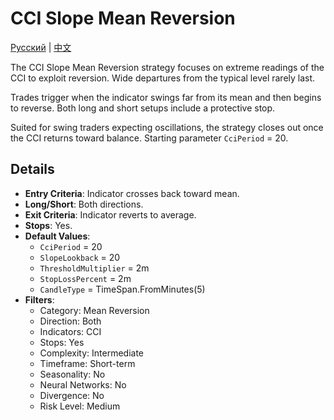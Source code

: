 # CCI Slope Mean Reversion
[Русский](README_ru.md) | [中文](README_zh.md)
 
The CCI Slope Mean Reversion strategy focuses on extreme readings of the CCI to exploit reversion. Wide departures from the typical level rarely last.

Trades trigger when the indicator swings far from its mean and then begins to reverse. Both long and short setups include a protective stop.

Suited for swing traders expecting oscillations, the strategy closes out once the CCI returns toward balance. Starting parameter `CciPeriod` = 20.

## Details

- **Entry Criteria**: Indicator crosses back toward mean.
- **Long/Short**: Both directions.
- **Exit Criteria**: Indicator reverts to average.
- **Stops**: Yes.
- **Default Values**:
  - `CciPeriod` = 20
  - `SlopeLookback` = 20
  - `ThresholdMultiplier` = 2m
  - `StopLossPercent` = 2m
  - `CandleType` = TimeSpan.FromMinutes(5)
- **Filters**:
  - Category: Mean Reversion
  - Direction: Both
  - Indicators: CCI
  - Stops: Yes
  - Complexity: Intermediate
  - Timeframe: Short-term
  - Seasonality: No
  - Neural Networks: No
  - Divergence: No
  - Risk Level: Medium
